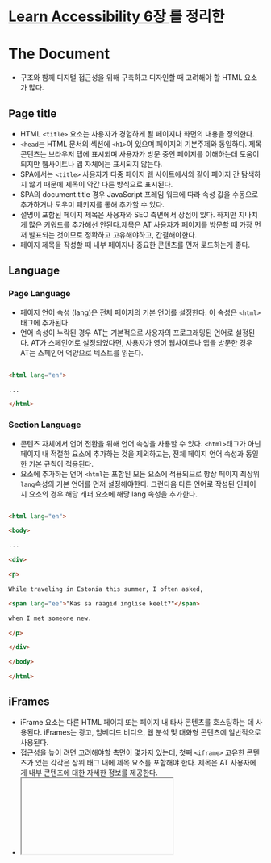 # [Learn Accessibility 6장 ](https://web.dev/learn/accessibility/more-html/)를 정리한

# The Document
- 구조와 함께 디지털 접근성을 위해 구축하고 디자인할 때 고려해야 할 HTML 요소가 많다.

## Page title
- HTML `<title>` 요소는 사용자가 경험하게 될 페이지나 화면의 내용을 정의한다.
- `<head`는 HTML 문서의 섹션에 `<h1>`이 있으며 페이지의 기본주제와 동일하다. 제목 콘텐츠는 브라우저 탭에 표시되며 사용자가 방문 중인 페이지를 이해하는데 도움이 되지만 웹사이트나 앱 자체에는 표시되지 않는다.
- SPA에서는 `<title>` 사용자가 다중 페이지 웹 사이트에서와 같이 페이지 간 탐색하지 않기 때문에 제목이 약간 다른 방식으로 표시된다.
- SPA의 document.title 경우 JavaScript 프레임 워크에 따라 속성 값을 수동으로 추가하거나 도우미 패키지를 통해 추가할 수 있다.
- 설명이 포함된 페이지 제목은 사용자와 SEO 측면에서 장점이 있다. 하지만 지나치게 많은 키워드를 추가해선 안된다.제목은 AT 사용자가 페이지를 방문할 때 가장 먼저 발표되는 것이므로 정확하고 고유해야하고, 간결해야한다.
- 페이지 제목을 작성할 때 내부 페이지나 중요한 콘텐츠를 먼저 로드하는게 좋다.
  

## Language

### Page Language
- 페이지 언어 속성 (lang)은 전체 페이지의 기본 언어를 설정한다. 이 속성은 `<html>` 태그에 추가된다.
- 언어 속성이 누락된 경우 AT는 기본적으로 사용자의 프로그래밍된 언어로 설정된다. AT가 스페인어로 설정되었다면, 사용자가 영어 웹사이트나 앱을 방문한 경우 AT는 스페인어 억양으로 텍스트를 읽는다.

```html

<html lang="en">

...

</html>

```


### Section Language
- 콘텐츠 자체에서 언어 전환을 위해 언어 속성을 사용할 수 있다. `<html>`태그가 아닌 페이지 내 적절한 요소에 추가하는 것을 제외하고는, 전체 페이지 언어 속성과 동일한 기본 규칙이 적용된다.
- 요소에 추가하는 언어 `<html`는 포함된 모든 요소에 적용되므로 항상 페이지 최상위 `lang`속성의 기본 언어를 먼저 설정해야한다. 그런다음 다른 언어로 작성된 인페이지 요소의 경우 해당 래퍼 요소에 해당 lang 속성을 추가한다.


```html

<html lang="en">

<body>

...

<div>

<p>

While traveling in Estonia this summer, I often asked,

<span lang="ee">"Kas sa räägid inglise keelt?"</span>

when I met someone new.

</p>

</div>

</body>

</html>

```

  

## iFrames
- iFrame 요소는 다른 HTML 페이지 또는 페이지 내 타사 콘텐츠를 호스팅하는 데 사용된다. iFrames는 광고, 임베디드 비디오, 웹 분석 및 대화형 콘텐츠에 일반적으로 사용된다.
- 접근성을 높이 려면 고려해야할 측면이 몇가지 있는데, 첫째 `<iframe>` 고유한 콘텐츠가 있는 각각은 상위 태그 내에 제목 요소를 포함해야 한다. 제목은 AT 사용자에게 내부 콘텐츠에 대한 자세한 정보를 제공한다.
- <iframe>둘째, 모범 사례로 태그 설정에서 스크롤링을 "자동" 또는 "예"로 설정하는 것이 좋다.

```html
<iframe
title="Google Pixel - Lizzo in Real Tone"
src="https://www.youtube.com/embed/3obixhGZ5ds"
scrolling="auto"
>
</iframe>
```